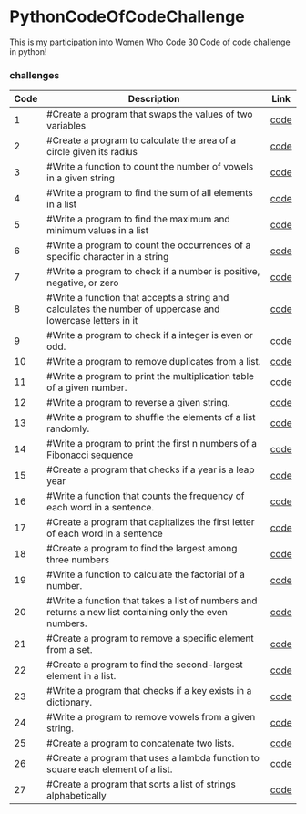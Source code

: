 # PythonCodeOfCodeChallenge

This is my participation into Women Who Code 30 Code of code challenge in python!

### challenges

| Code | Description                                                                                                | Link                                                                                                       |
| ---- | ---------------------------------------------------------------------------------------------------------- | ---------------------------- |
| 1    | #Create a program that swaps the values of two variables                                                  | [code](https://github.com/asmaaHamdym/PythonDaysOfCodeChallenge/blob/main/01-swap.py)                      |
| 2    | #Create a program to calculate the area of a circle given its radius                                      | [code](https://github.com/asmaaHamdym/PythonDaysOfCodeChallenge/blob/main/02-areaOfCircle.py)              |
| 3    | #Write a function to count the number of vowels in a given string                                         | [code](https://github.com/asmaaHamdym/PythonDaysOfCodeChallenge/blob/main/03-noOfVowels.py)                |
| 4    | #Write a program to find the sum of all elements in a list                                                | [code](https://github.com/asmaaHamdym/PythonDaysOfCodeChallenge/blob/main/04-listSum.py)                   |
| 5    | #Write a program to find the maximum and minimum values in a list                                         | [code](https://github.com/asmaaHamdym/PythonDaysOfCodeChallenge/blob/main/05-maxAndMin.py)                 |
| 6    | #Write a program to count the occurrences of a specific character in a string                             | [code](https://github.com/asmaaHamdym/PythonDaysOfCodeChallenge/blob/main/06-countOccurrences.py)          |
| 7    | #Write a program to check if a number is positive, negative, or zero                                       | [code](https://github.com/asmaaHamdym/PythonDaysOfCodeChallenge/blob/main/07-positiveOrNegative.py)        |
| 8    | #Write a function that accepts a string and calculates the number of uppercase and lowercase letters in it | [code](https://github.com/asmaaHamdym/PythonDaysOfCodeChallenge/blob/main/08-noOfUppercaseLowercase.py)    |
| 9    | #Write a program to check if a integer is even or odd.                                                     | [code](https://github.com/asmaaHamdym/PythonDaysOfCodeChallenge/blob/main/09-oddOrEven.py)                 |
| 10   | #Write a program to remove duplicates from a list.                                                         | [code](https://github.com/asmaaHamdym/PythonDaysOfCodeChallenge/blob/main/10-removeDuplicates.py)          |
| 11   | #Write a program to print the multiplication table of a given number.                                      | [code](https://github.com/asmaaHamdym/PythonDaysOfCodeChallenge/blob/main/11-numberMultiplicationTable.py) |
| 12   | #Write a program to reverse a given string.                                                                | [code](https://github.com/asmaaHamdym/PythonDaysOfCodeChallenge/blob/main/12-reverseString.py)             |
| 13   | #Write a program to shuffle the elements of a list randomly.                                               | [code](https://github.com/asmaaHamdym/PythonDaysOfCodeChallenge/blob/main/13-shuffleList.py)               |
| 14   | #Write a program to print the first n numbers of a Fibonacci sequence                                      | [code](https://github.com/asmaaHamdym/PythonDaysOfCodeChallenge/blob/main/14-FibonacciSequence.py)         |
| 15   | #Create a program that checks if a year is a leap year                                                     | [code](https://github.com/asmaaHamdym/PythonDaysOfCodeChallenge/blob/main/15-leapYear.py)                  |
| 16   | #Write a function that counts the frequency of each word in a sentence.                                    | [code](https://github.com/asmaaHamdym/PythonDaysOfCodeChallenge/blob/main/16-wordFrequency.py)             |
| 17   | #Create a program that capitalizes the first letter of each word in a sentence                             | [code](https://github.com/asmaaHamdym/PythonDaysOfCodeChallenge/blob/main/17-titleCase.py)                 |
| 18   | #Create a program to find the largest among three numbers                                                  | [code](https://github.com/asmaaHamdym/PythonDaysOfCodeChallenge/blob/main/18-maxNumber.py)                 |
| 19   | #Write a function to calculate the factorial of a number.                                                  | [code](https://github.com/asmaaHamdym/PythonDaysOfCodeChallenge/blob/main/19-numberFactorial.py)           |
| 20   | #Write a function that takes a list of numbers and returns a new list containing only the even numbers.    | [code](https://github.com/asmaaHamdym/PythonDaysOfCodeChallenge/blob/main/20-evenNumberSelector.py)        |
| 21   | #Create a program to remove a specific element from a set.                                                 | [code](https://github.com/asmaaHamdym/PythonDaysOfCodeChallenge/blob/main/21-removeElement.py)             |
| 22   | #Create a program to find the second-largest element in a list.                                            | [code](https://github.com/asmaaHamdym/PythonDaysOfCodeChallenge/blob/main/22-secondLargestNo.py)           |
| 23   | #Write a program that checks if a key exists in a dictionary.                                              | [code](https://github.com/asmaaHamdym/PythonDaysOfCodeChallenge/blob/main/23-dictKeyCheck.py)              |
| 24   | #Write a program to remove vowels from a given string.                                                     | [code](https://github.com/asmaaHamdym/PythonDaysOfCodeChallenge/blob/main/24-removeVowels.py)              |
| 25   | #Create a program to concatenate two lists.                                                                | [code](https://github.com/asmaaHamdym/PythonDaysOfCodeChallenge/blob/main/25-concatTwoLists.py)            |
| 26   | #Create a program that uses a lambda function to square each element of a list.                            | [code](https://github.com/asmaaHamdym/PythonDaysOfCodeChallenge/blob/main/26-lamdaFunc.py)                |
| 27   | #Create a program that sorts a list of strings alphabetically                                              | [code](https://github.com/asmaaHamdym/PythonDaysOfCodeChallenge/blob/main/27-alphabeticalSort.py)           |
